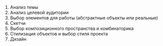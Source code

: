1. Анализ темы
2. Анализ целевой аудитории
3. Выбор элементов для работы (абстрактные объекты или реальные)
4. Скетчи
5. Выбор композиционного пространства и комбинаторика
6. Стилизация объектов и выбор стиля проекта
7. Дизайн